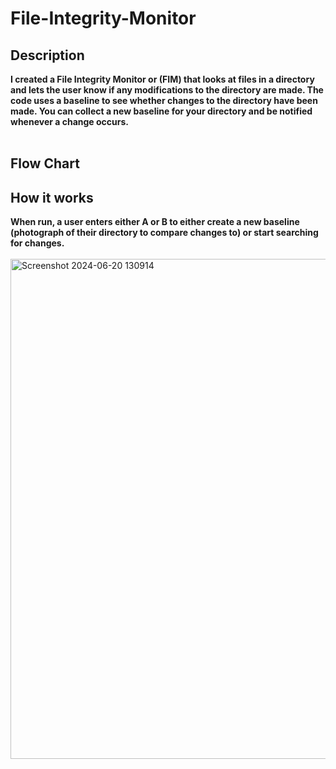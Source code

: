 <h1>File-Integrity-Monitor</h1>
<h2>Description</h2>
<b>I created a File Integrity Monitor or (FIM) that looks at files in a directory and lets the user know if any modifications to the directory are made.
The code uses a baseline to see whether changes to the directory have been made.
You can collect a new baseline for your directory and be notified whenever a change occurs.
</b>
<br />
<br />

<h2>Flow Chart</h2>



<h2>How it works</h2>
<b>When run, a user enters either A or B to either create a new baseline (photograph of their directory to compare changes to) or start searching for changes.</b>
<br />
<br />
<img width="800" alt="Screenshot 2024-06-20 130914" src="https://github.com/James1950/File-Integrity-Monitor/assets/112421154/0c58c706-8f91-4ce1-96d4-fa564059f314">


